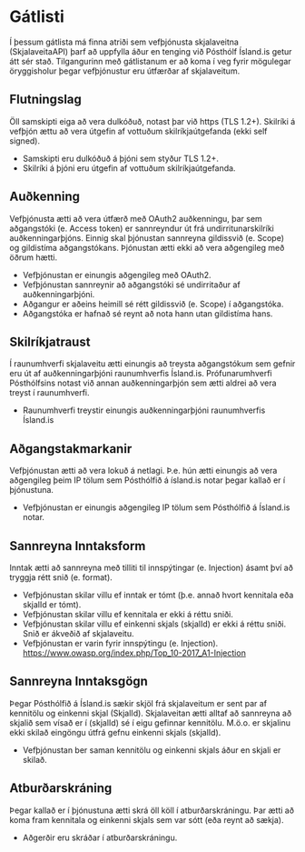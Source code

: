 # Gátlisti

Í þessum gátlista  má finna atriði sem vefþjónusta skjalaveitna (SkjalaveitaAPI) þarf að uppfylla áður en tenging við Pósthólf Ísland.is getur átt sér stað. Tilgangurinn með gátlistanum er að koma í veg fyrir mögulegar öryggisholur þegar vefþjónustur eru útfærðar af skjalaveitum.

##	Flutningslag

Öll samskipti eiga að vera dulkóðuð, notast þar við https (TLS 1.2+). Skilríki á vefþjón ættu að vera útgefin af vottuðum skilríkjaútgefanda (ekki self signed).
- Samskipti eru dulkóðuð á þjóni sem styður TLS 1.2+.
- Skilríki á þjóni eru útgefin af vottuðum skilríkjaútgefanda.

##	Auðkenning

Vefþjónusta ætti að vera útfærð með OAuth2 auðkenningu, þar sem aðgangstóki (e. Access token) er sannreyndur út frá undirritunarskilríki auðkenningarþjóns.  Einnig skal þjónustan sannreyna gildissvið (e. Scope) og gildistíma aðgangstókans.  Þjónustan ætti ekki að vera aðgengileg með öðrum hætti.
- Vefþjónustan er einungis aðgengileg með OAuth2.
- Vefþjónustan sannreynir að aðgangstóki sé undirritaður af auðkenningarþjóni.
- Aðgangur er aðeins heimill sé rétt gildissvið (e. Scope) í aðgangstóka.
- Aðgangstóka er hafnað sé reynt að nota hann utan gildistíma hans.

##	Skilríkjatraust

Í raunumhverfi skjalaveitu ætti einungis að treysta aðgangstókum sem gefnir eru út af auðkenningarþjóni raunumhverfis Ísland.is.  Prófunarumhverfi Pósthólfsins notast við annan auðkenningarþjón sem ætti aldrei að vera treyst í raunumhverfi.
- Raunumhverfi treystir einungis auðkenningarþjóni raunumhverfis Ísland.is

##	Aðgangstakmarkanir

Vefþjónustan ætti að vera lokuð á netlagi.  Þ.e. hún ætti einungis að vera aðgengileg þeim IP tölum sem Pósthólfið á ísland.is notar þegar kallað er í þjónustuna.
- Vefþjónustan er einungis aðgengileg IP tölum sem Pósthólfið á Ísland.is notar.

##	Sannreyna Inntaksform

Inntak ætti að sannreyna með tilliti til innspýtingar (e. Injection) ásamt því að tryggja rétt snið (e. format).  
- Vefþjónustan skilar villu ef inntak er tómt (þ.e. annað hvort kennitala eða skjalId er tómt).
- Vefþjónustan skilar villu ef kennitala er ekki á réttu sniði.
- Vefþjónustan skilar villu ef einkenni skjals (skjalId) er ekki á réttu sniði. Snið er ákveðið af skjalaveitu.
- Vefþjónustan er varin fyrir innspýtingu (e. Injection).  https://www.owasp.org/index.php/Top_10-2017_A1-Injection 

##	Sannreyna Inntaksgögn

Þegar Pósthólfið á Ísland.is sækir skjöl frá skjalaveitum er sent par af kennitölu og einkenni skjal (SkjalId).  Skjalaveitan ætti alltaf að sannreyna að skjalið sem vísað er í (skjalId) sé í eigu gefinnar kennitölu.  M.ö.o. er skjalinu ekki skilað eingöngu útfrá gefnu einkenni skjals (skjalId). 
- Vefþjónustan ber saman kennitölu og einkenni skjals áður en skjali er skilað.

##	Atburðarskráning

Þegar kallað er í þjónustuna ætti skrá öll köll í atburðarskráningu.  Þar ætti að koma fram kennitala og einkenni skjals sem var sótt (eða reynt að sækja).  
- Aðgerðir eru skráðar í atburðarskráningu.